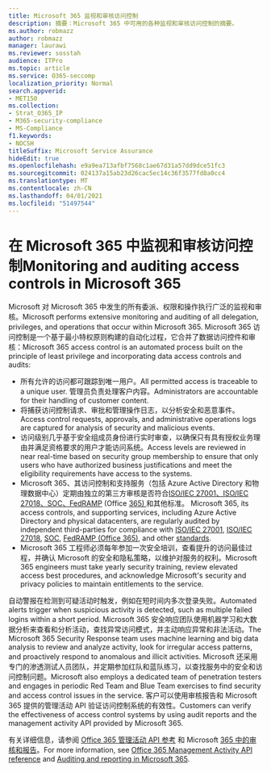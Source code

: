 ```yaml
---
title: Microsoft 365 监视和审核访问控制
description: 摘要：Microsoft 365 中可用的各种监视和审核访问控制的摘要。
ms.author: robmazz
author: robmazz
manager: laurawi
ms.reviewer: sosstah
audience: ITPro
ms.topic: article
ms.service: O365-seccomp
localization_priority: Normal
search.appverid:
- MET150
ms.collection:
- Strat_O365_IP
- M365-security-compliance
- MS-Compliance
f1.keywords:
- NOCSH
titleSuffix: Microsoft Service Assurance
hideEdit: true
ms.openlocfilehash: e9a9ea713afbf7568c1ae67d31a57dd9dce51fc3
ms.sourcegitcommit: 024137a15ab23d26cac5ec14c36f3577fd8a0cc4
ms.translationtype: MT
ms.contentlocale: zh-CN
ms.lasthandoff: 04/01/2021
ms.locfileid: "51497544"
---
```

# <a name="monitoring-and-auditing-access-controls-in-microsoft-365"></a><span data-ttu-id="28824-103">在 Microsoft 365 中监视和审核访问控制</span><span class="sxs-lookup"><span data-stu-id="28824-103">Monitoring and auditing access controls in Microsoft 365</span></span>

<span data-ttu-id="28824-104">Microsoft 对 Microsoft 365 中发生的所有委派、权限和操作执行广泛的监视和审核。</span><span class="sxs-lookup"><span data-stu-id="28824-104">Microsoft performs extensive monitoring and auditing of all delegation, privileges, and operations that occur within Microsoft 365.</span></span> <span data-ttu-id="28824-105">Microsoft 365 访问控制是一个基于最小特权原则构建的自动化过程，它合并了数据访问控件和审核：</span><span class="sxs-lookup"><span data-stu-id="28824-105">Microsoft 365 access control is an automated process built on the principle of least privilege and incorporating data access controls and audits:</span></span>

- <span data-ttu-id="28824-106">所有允许的访问都可跟踪到唯一用户。</span><span class="sxs-lookup"><span data-stu-id="28824-106">All permitted access is traceable to a unique user.</span></span> <span data-ttu-id="28824-107">管理员负责处理客户内容。</span><span class="sxs-lookup"><span data-stu-id="28824-107">Administrators are accountable for their handling of customer content.</span></span>
- <span data-ttu-id="28824-108">将捕获访问控制请求、审批和管理操作日志，以分析安全和恶意事件。</span><span class="sxs-lookup"><span data-stu-id="28824-108">Access control requests, approvals, and administrative operations logs are captured for analysis of security and malicious events.</span></span>
- <span data-ttu-id="28824-109">访问级别几乎基于安全组成员身份进行实时审查，以确保只有具有授权业务理由并满足资格要求的用户才能访问系统。</span><span class="sxs-lookup"><span data-stu-id="28824-109">Access levels are reviewed in near real-time based on security group membership to ensure that only users who have authorized business justifications and meet the eligibility requirements have access to the systems.</span></span>
- <span data-ttu-id="28824-110">Microsoft 365、其访问控制和支持服务（包括 Azure Active Directory 和物理数据中心）定期由独立的第三[](https://www.microsoft.com/TrustCenter/Compliance?service=Office#Icons)方审核是否符合[ISO/IEC 27001、ISO/IEC](https://www.microsoft.com/TrustCenter/Compliance/iso-iec-27001) [27018、SOC、FedRAMP](https://www.microsoft.com/TrustCenter/Compliance/iso-iec-27018) (Office [365) ](https://www.microsoft.com/TrustCenter/Compliance/FedRAMP)和其他标准。 [](https://www.microsoft.com/TrustCenter/Compliance/SOC)</span><span class="sxs-lookup"><span data-stu-id="28824-110">Microsoft 365, its access controls, and supporting services, including Azure Active Directory and physical datacenters, are regularly audited by independent third-parties for compliance with [ISO/IEC 27001](https://www.microsoft.com/TrustCenter/Compliance/iso-iec-27001), [ISO/IEC 27018](https://www.microsoft.com/TrustCenter/Compliance/iso-iec-27018), [SOC](https://www.microsoft.com/TrustCenter/Compliance/SOC), [FedRAMP (Office 365)](https://www.microsoft.com/TrustCenter/Compliance/FedRAMP), and other [standards](https://www.microsoft.com/TrustCenter/Compliance?service=Office#Icons).</span></span>
- <span data-ttu-id="28824-111">Microsoft 365 工程师必须每年参加一次安全培训，查看提升的访问最佳过程，并确认 Microsoft 的安全和隐私策略，以维护对服务的权利。</span><span class="sxs-lookup"><span data-stu-id="28824-111">Microsoft 365 engineers must take yearly security training, review elevated access best procedures, and acknowledge Microsoft's security and privacy policies to maintain entitlements to the service.</span></span>

<span data-ttu-id="28824-112">自动警报在检测到可疑活动时触发，例如在短时间内多次登录失败。</span><span class="sxs-lookup"><span data-stu-id="28824-112">Automated alerts trigger when suspicious activity is detected, such as multiple failed logins within a short period.</span></span> <span data-ttu-id="28824-113">Microsoft 365 安全响应团队使用机器学习和大数据分析来查看和分析活动，查找异常访问模式，并主动响应异常和非法活动。</span><span class="sxs-lookup"><span data-stu-id="28824-113">The Microsoft 365 Security Response team uses machine learning and big data analysis to review and analyze activity, look for irregular access patterns, and proactively respond to anomalous and illicit activities.</span></span> <span data-ttu-id="28824-114">Microsoft 还采用专门的渗透测试人员团队，并定期参加红队和蓝队练习，以查找服务中的安全和访问控制问题。</span><span class="sxs-lookup"><span data-stu-id="28824-114">Microsoft also employs a dedicated team of penetration testers and engages in periodic Red Team and Blue Team exercises to find security and access control issues in the service.</span></span> <span data-ttu-id="28824-115">客户可以使用审核报告和 Microsoft 365 提供的管理活动 API 验证访问控制系统的有效性。</span><span class="sxs-lookup"><span data-stu-id="28824-115">Customers can verify the effectiveness of access control systems by using audit reports and the management activity API provided by Microsoft 365.</span></span>

<span data-ttu-id="28824-116">有关详细信息，请参阅 [Office 365 管理活动 API 参考](/office/office-365-management-api/office-365-management-activity-api-reference) 和 Microsoft [365 中的审核和报告](assurance-auditing-and-reporting-overview.md)。</span><span class="sxs-lookup"><span data-stu-id="28824-116">For more information, see [Office 365 Management Activity API reference](/office/office-365-management-api/office-365-management-activity-api-reference) and [Auditing and reporting in Microsoft 365](assurance-auditing-and-reporting-overview.md).</span></span>
